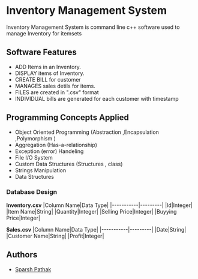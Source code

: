 # Inventory Management System

Inventory Management System is command line c++ software used to manage Inventory for itemsets

## Software Features

- ADD Items in an Inventory.
- DISPLAY items of Inventory.
- CREATE BILL for customer
- MANAGES sales detils for items.
- FILES are created in ".csv" format
- INDIVIDUAL bills are generated for each customer with timestamp

## Programming Concepts Applied

- Object Oriented Programming (Abstraction ,Encapsulation ,Polymorphism )
- Aggregation (Has-a-relationship)
- Exception (error) Handeling
- File I/O System
- Custom Data Structures (Structures , class)
- Strings Manipulation
- Data Structures

### Database Design

**Inventory.csv** 
|Column Name|Data Type|
|-----------|---------|
|Id|Integer|
|Item Name|String|
|Quantity|Integer|
|Selling Price|Integer|
|Buyying Price|Integer|

**Sales.csv**
|Column Name|Data Type|
|-----------|---------|
|Date|String|
|Customer Name|String|
|Profit|Integer|

## Authors

- [Sparsh Pathak](https://github.com/SPARSHpathak2002)
